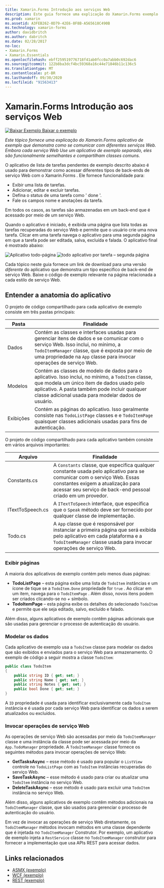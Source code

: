 ```yaml
---
title: Xamarin.Forms Introdução aos serviços Web
description: Este guia fornece uma explicação do Xamarin.Forms exemplo de aplicativo que demonstra como se comunicar com diferentes serviços Web. Embora cada serviço Web Use um aplicativo de exemplo separado, eles são funcionalmente semelhantes e compartilham classes comuns.
ms.prod: xamarin
ms.assetid: A3FEB262-0D79-42E6-8F8B-A565618C490B
ms.technology: xamarin-forms
author: davidbritch
ms.author: dabritch
ms.date: 02/28/2017
no-loc:
- Xamarin.Forms
- Xamarin.Essentials
ms.openlocfilehash: ebff259519776718f41ab0fcc0a7abb0c692dac6
ms.sourcegitcommit: 122b8ba3dcf4bc59368a16c44e71846b11c136c5
ms.translationtype: MT
ms.contentlocale: pt-BR
ms.lasthandoff: 09/30/2020
ms.locfileid: "91563413"
---
```

# <a name="no-locxamarinforms-web-services-introduction"></a>Xamarin.Forms Introdução aos serviços Web

[![Baixar Exemplo](~/media/shared/download.png) Baixar o exemplo](https://docs.microsoft.com/samples/xamarin/xamarin-forms-samples/webservices-todorest)

_Este tópico fornece uma explicação do Xamarin.Forms aplicativo de exemplo que demonstra como se comunicar com diferentes serviços Web. Embora cada serviço Web Use um aplicativo de exemplo separado, eles são funcionalmente semelhantes e compartilham classes comuns._

O aplicativo de lista de tarefas pendentes de exemplo descrito abaixo é usado para demonstrar como acessar diferentes tipos de back-ends de serviço Web com o Xamarin.Forms . Ele fornece funcionalidade para:

- Exibir uma lista de tarefas.
- Adicionar, editar e excluir tarefas.
- Defina o status de uma tarefa como ' done '.
- Fale os campos nome e anotações da tarefa.

Em todos os casos, as tarefas são armazenadas em um back-end que é acessado por meio de um serviço Web.

Quando o aplicativo é iniciado, é exibida uma página que lista todas as tarefas recuperadas do serviço Web e permite que o usuário crie uma nova tarefa. Clicar em uma tarefa navega o aplicativo para uma segunda página em que a tarefa pode ser editada, salva, excluída e falada. O aplicativo final é mostrado abaixo:

![Aplicativo todo-página ](introduction-images/app-example-1.png)
 ![ todo aplicativo por tarefa – segunda página](introduction-images/app-example-2.png)

Cada tópico neste guia fornece um link de download para uma versão *diferente* do aplicativo que demonstra um tipo específico de back-end de serviço Web. Baixe o código de exemplo relevante na página relacionada a cada estilo de serviço Web.

## <a name="understand-the-application-anatomy"></a>Entender a anatomia do aplicativo

O projeto de código compartilhado para cada aplicativo de exemplo consiste em três pastas principais:

|Pasta|Finalidade|
|--- |--- |
|Dados|Contém as classes e interfaces usadas para gerenciar itens de dados e se comunicar com o serviço Web. Isso inclui, no mínimo, a `TodoItemManager` classe, que é exposta por meio de uma propriedade na `App` classe para invocar operações de serviço Web.|
|Modelos|Contém as classes de modelo de dados para o aplicativo. Isso inclui, no mínimo, a `TodoItem` classe, que modela um único item de dados usado pelo aplicativo. A pasta também pode incluir qualquer classe adicional usada para modelar dados de usuário.|
|Exibições|Contém as páginas do aplicativo. Isso geralmente consiste nas `TodoListPage` classes e e `TodoItemPage` quaisquer classes adicionais usadas para fins de autenticação.|

O projeto de código compartilhado para cada aplicativo também consiste em vários arquivos importantes:

|Arquivo|Finalidade|
|--- |--- |
|Constants.cs|A `Constants` classe, que especifica qualquer constante usada pelo aplicativo para se comunicar com o serviço Web. Essas constantes exigem a atualização para acessar seu serviço de back-end pessoal criado em um provedor.|
|ITextToSpeech.cs|A `ITextToSpeech` interface, que especifica que o `Speak` método deve ser fornecido por qualquer classe de implementação.|
|Todo.cs|A `App` classe que é responsável por instanciar a primeira página que será exibida pelo aplicativo em cada plataforma e a `TodoItemManager` classe usada para invocar operações de serviço Web.|

### <a name="view-pages"></a>Exibir páginas

A maioria dos aplicativos de exemplo contém pelo menos duas páginas:

- **TodoListPage** – esta página exibe uma lista de `TodoItem` instâncias e um ícone de tique se a `TodoItem.Done` propriedade for `true` . Ao clicar em um item, navega para o `TodoItemPage` . Além disso, novos itens podem ser criados clicando-se no *+* símbolo.
- **TodoItemPage** – esta página exibe os detalhes do selecionado `TodoItem` e permite que ele seja editado, salvo, excluído e falado.

Além disso, alguns aplicativos de exemplo contêm páginas adicionais que são usadas para gerenciar o processo de autenticação do usuário.

### <a name="model-the-data"></a>Modelar os dados

Cada aplicativo de exemplo usa a `TodoItem` classe para modelar os dados que são exibidos e enviados para o serviço Web para armazenamento. O exemplo de código a seguir mostra a classe `TodoItem`:

```csharp
public class TodoItem
{
    public string ID { get; set; }
    public string Name { get; set; }
    public string Notes { get; set; }
    public bool Done { get; set; }
}
```

A `ID` propriedade é usada para identificar exclusivamente cada `TodoItem` instância e é usada por cada serviço Web para identificar os dados a serem atualizados ou excluídos.

### <a name="invoke-web-service-operations"></a>Invocar operações de serviço Web

As operações de serviço Web são acessadas por meio da `TodoItemManager` classe e uma instância da classe pode ser acessada por meio da `App.TodoManager` propriedade. A `TodoItemManager` classe fornece os seguintes métodos para invocar operações de serviço Web:

- **GetTasksAsync** – esse método é usado para popular o `ListView` controle no `TodoListPage` com as `TodoItem` instâncias recuperadas do serviço Web.
- **SaveTaskAsync** – esse método é usado para criar ou atualizar uma `TodoItem` instância no serviço Web.
- **DeleteTaskAsync** – esse método é usado para excluir uma `TodoItem` instância no serviço Web.

Além disso, alguns aplicativos de exemplo contêm métodos adicionais na `TodoItemManager` classe, que são usados para gerenciar o processo de autenticação do usuário.

Em vez de invocar as operações de serviço Web diretamente, os `TodoItemManager` métodos invocam métodos em uma classe dependente que é injetada no `TodoItemManager` Construtor. Por exemplo, um aplicativo de exemplo injeta a `RestService` classe no `TodoItemManager` construtor para fornecer a implementação que usa APIs REST para acessar dados.

## <a name="related-links"></a>Links relacionados

- [ASMX (exemplo)](/samples/xamarin/xamarin-forms-samples/webservices-todoasmx)
- [WCF (exemplo)](/samples/xamarin/xamarin-forms-samples/webservices-todowcf)
- [REST (exemplo)](/samples/xamarin/xamarin-forms-samples/webservices-todorest)